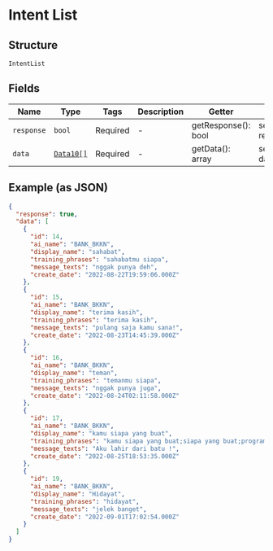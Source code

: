 
# Intent List

## Structure

`IntentList`

## Fields

| Name | Type | Tags | Description | Getter | Setter |
|  --- | --- | --- | --- | --- | --- |
| `response` | `bool` | Required | - | getResponse(): bool | setResponse(bool response): void |
| `data` | [`Data10[]`](../../doc/models/data-10.md) | Required | - | getData(): array | setData(array data): void |

## Example (as JSON)

```json
{
  "response": true,
  "data": [
    {
      "id": 14,
      "ai_name": "BANK_BKKN",
      "display_name": "sahabat",
      "training_phrases": "sahabatmu siapa",
      "message_texts": "nggak punya deh",
      "create_date": "2022-08-22T19:59:06.000Z"
    },
    {
      "id": 15,
      "ai_name": "BANK_BKKN",
      "display_name": "terima kasih",
      "training_phrases": "terima kasih",
      "message_texts": "pulang saja kamu sana!",
      "create_date": "2022-08-23T14:45:39.000Z"
    },
    {
      "id": 16,
      "ai_name": "BANK_BKKN",
      "display_name": "teman",
      "training_phrases": "temanmu siapa",
      "message_texts": "nggak punya juga",
      "create_date": "2022-08-24T02:11:58.000Z"
    },
    {
      "id": 17,
      "ai_name": "BANK_BKKN",
      "display_name": "kamu siapa yang buat",
      "training_phrases": "kamu siapa yang buat;siapa yang buat;programmermu siapa",
      "message_texts": "Aku lahir dari batu !",
      "create_date": "2022-08-25T18:53:35.000Z"
    },
    {
      "id": 19,
      "ai_name": "BANK_BKKN",
      "display_name": "Hidayat",
      "training_phrases": "hidayat",
      "message_texts": "jelek banget",
      "create_date": "2022-09-01T17:02:54.000Z"
    }
  ]
}
```

